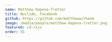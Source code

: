```yaml
---
name: Matthew Dapena-Tretter
title: Nuclide, Facebook
github: https://github.com/matthewwithanm
image: /media/people/matthew-dapena-tretter.png
featured: cd-rxjs
order: 55
---
```


